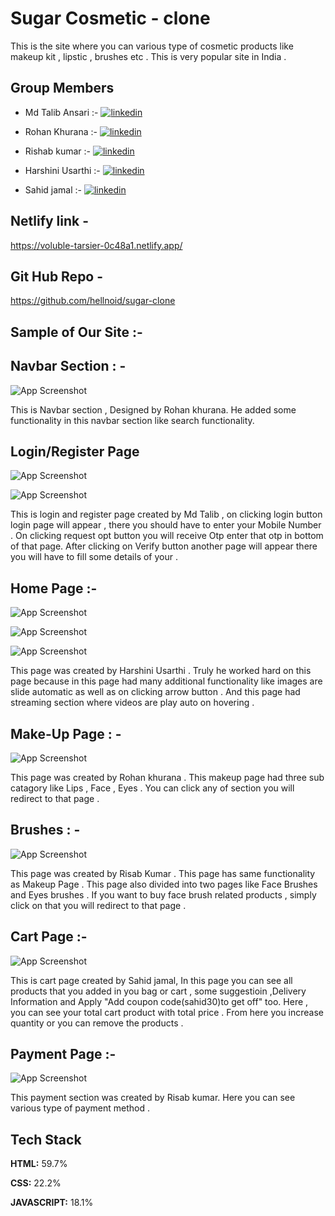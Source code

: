 # Sugar Cosmetic - clone 

This is the site where you can various type of cosmetic products like makeup kit , lipstic , brushes etc . This is very popular site in India .

## Group Members

- Md Talib Ansari :- [![linkedin](https://img.shields.io/badge/linkedin-0A66C2?style=for-the-badge&logo=linkedin&logoColor=white)]( https://www.linkedin.com/in/md-talib-ansari-117483213/)

- Rohan Khurana :- [![linkedin](https://img.shields.io/badge/linkedin-0A66C2?style=for-the-badge&logo=linkedin&logoColor=white)](https://www.linkedin.com/in/rohan-khurana-865245176/)

- Rishab kumar  :- [![linkedin](https://img.shields.io/badge/linkedin-0A66C2?style=for-the-badge&logo=linkedin&logoColor=white)](https://www.linkedin.com/in/rishab-kumar-475667156/)

- Harshini Usarthi :- [![linkedin](https://img.shields.io/badge/linkedin-0A66C2?style=for-the-badge&logo=linkedin&logoColor=white)](https://www.linkedin.com/in/harshini-usarthi-745922228/)

- Sahid jamal :- [![linkedin](https://img.shields.io/badge/linkedin-0A66C2?style=for-the-badge&logo=linkedin&logoColor=white)](https://www.linkedin.com/in/sahid-jamal-2084b61a4)


## Netlify link - 
https://voluble-tarsier-0c48a1.netlify.app/

## Git Hub Repo - 
https://github.com/hellnoid/sugar-clone

## Sample of Our Site :-

## Navbar Section : -


![App Screenshot](https://snipboard.io/XOlaDy.jpg)

This is Navbar section , Designed by Rohan khurana. He added some functionality in this navbar section like search functionality.

## Login/Register Page 

![App Screenshot](https://snipboard.io/VNxWgY.jpg)


![App Screenshot](https://snipboard.io/38atsZ.jpg)


This is login and register page created by Md Talib ,  on clicking login button login page will appear , there you should have to enter your Mobile Number . On clicking request opt button you will receive Otp enter that otp in bottom of that page. After clicking on Verify button another page will appear there you will have to fill some details of your .

## Home Page :-


![App Screenshot](https://snipboard.io/KzXPkt.jpg)


![App Screenshot](https://snipboard.io/oiBTPv.jpg)


![App Screenshot](https://snipboard.io/dsDUBx.jpg)


This page was created by Harshini Usarthi . Truly he worked hard on this page because in this page had many additional functionality like images are slide automatic as well as on clicking arrow button . And this page had streaming section where videos are play auto on hovering .


## Make-Up Page : -


![App Screenshot](https://snipboard.io/TcV2uB.jpg)


This page was created by Rohan khurana . This makeup page had three sub catagory like Lips , Face , Eyes . You can click any of section you will redirect to that page .


## Brushes : -

![App Screenshot](https://snipboard.io/ND1daY.jpg)


This page was created by Risab Kumar . This page has same functionality as Makeup Page . This page also divided into two pages like Face Brushes and Eyes brushes . If you want to buy face brush related products , simply click on that you will redirect to that page .


## Cart Page :-

![App Screenshot](https://snipboard.io/rj6zLQ.jpg)

This is cart page created by Sahid jamal, In this page you can see all products that you added in you bag or cart , some suggestioin ,Delivery Information and Apply "Add coupon code(sahid30)to get off" too. Here , you can see your total cart product with total price . From here you increase quantity or you can remove the products .

## Payment Page :-

![App Screenshot](![image](https://user-images.githubusercontent.com/95065465/184062222-5376a9a3-46e5-4898-af26-bff7169a5496.png))

This payment section was created by Risab kumar. Here you can see various type of payment method .


## Tech Stack

**HTML:** 59.7%

**CSS:** 22.2%

**JAVASCRIPT:** 18.1%
